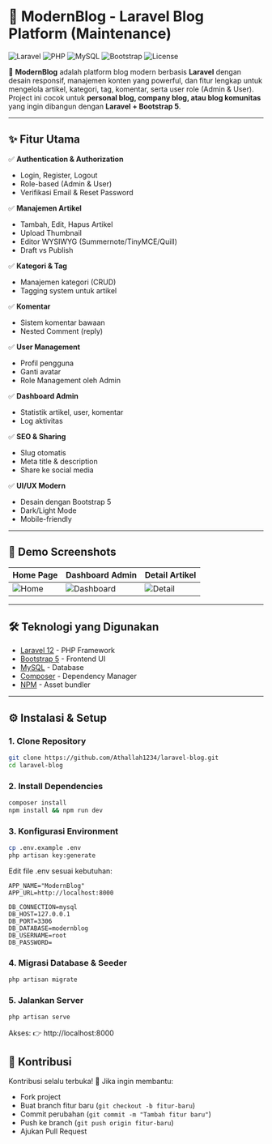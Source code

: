 # 📰 ModernBlog - Laravel Blog Platform (Maintenance)

![Laravel](https://img.shields.io/badge/Laravel-12.x-FF2D20?style=flat&logo=laravel&logoColor=white)
![PHP](https://img.shields.io/badge/PHP-^8.2-777BB4?style=flat&logo=php&logoColor=white)
![MySQL](https://img.shields.io/badge/MySQL-8.0-4479A1?style=flat&logo=mysql&logoColor=white)
![Bootstrap](https://img.shields.io/badge/Bootstrap-5-7952B3?style=flat&logo=bootstrap&logoColor=white)
![License](https://img.shields.io/badge/license-MIT-green)

🚀 **ModernBlog** adalah platform blog modern berbasis **Laravel** dengan desain responsif, manajemen konten yang powerful, dan fitur lengkap untuk mengelola artikel, kategori, tag, komentar, serta user role (Admin & User).  
Project ini cocok untuk **personal blog, company blog, atau blog komunitas** yang ingin dibangun dengan **Laravel + Bootstrap 5**.

---

## ✨ Fitur Utama

✅ **Authentication & Authorization**
- Login, Register, Logout
- Role-based (Admin & User)
- Verifikasi Email & Reset Password

✅ **Manajemen Artikel**
- Tambah, Edit, Hapus Artikel
- Upload Thumbnail
- Editor WYSIWYG (Summernote/TinyMCE/Quill)
- Draft vs Publish

✅ **Kategori & Tag**
- Manajemen kategori (CRUD)
- Tagging system untuk artikel

✅ **Komentar**
- Sistem komentar bawaan
- Nested Comment (reply)

✅ **User Management**
- Profil pengguna
- Ganti avatar
- Role Management oleh Admin

✅ **Dashboard Admin**
- Statistik artikel, user, komentar
- Log aktivitas

✅ **SEO & Sharing**
- Slug otomatis
- Meta title & description
- Share ke social media

✅ **UI/UX Modern**
- Desain dengan Bootstrap 5
- Dark/Light Mode
- Mobile-friendly

---

## 📸 Demo Screenshots

| Home Page | Dashboard Admin | Detail Artikel |
|-----------|----------------|----------------|
| ![Home](https://via.placeholder.com/400x200?text=Home+Page) | ![Dashboard](https://via.placeholder.com/400x200?text=Admin+Dashboard) | ![Detail](https://via.placeholder.com/400x200?text=Detail+Article) |

---

## 🛠️ Teknologi yang Digunakan

- [Laravel 12](https://laravel.com/docs/12.x/) - PHP Framework
- [Bootstrap 5](https://getbootstrap.com/) - Frontend UI
- [MySQL](https://www.mysql.com/) - Database
- [Composer](https://getcomposer.org/) - Dependency Manager
- [NPM](https://www.npmjs.com/) - Asset bundler

---

## ⚙️ Instalasi & Setup

### 1. Clone Repository
```bash
git clone https://github.com/Athallah1234/laravel-blog.git
cd laravel-blog
```

### 2. Install Dependencies
```bash
composer install
npm install && npm run dev
```

### 3. Konfigurasi Environment
```bash
cp .env.example .env
php artisan key:generate
```
Edit file .env sesuai kebutuhan:
```env
APP_NAME="ModernBlog"
APP_URL=http://localhost:8000

DB_CONNECTION=mysql
DB_HOST=127.0.0.1
DB_PORT=3306
DB_DATABASE=modernblog
DB_USERNAME=root
DB_PASSWORD=
```

### 4. Migrasi Database & Seeder
```bash
php artisan migrate
```

### 5. Jalankan Server
```bash
php artisan serve
```
Akses: 👉 http://localhost:8000

## 🤝 Kontribusi

Kontribusi selalu terbuka! 🚀
Jika ingin membantu:

- Fork project
- Buat branch fitur baru (``git checkout -b fitur-baru``)
- Commit perubahan (``git commit -m "Tambah fitur baru"``)
- Push ke branch (``git push origin fitur-baru``)
- Ajukan Pull Request
